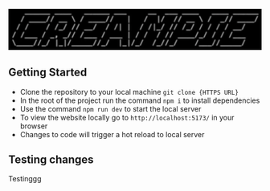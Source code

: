 ![Creampie logo!](src//assets/creampie-text.png)
## Getting Started
- Clone the repository to your local machine `git clone {HTTPS URL}`
- In the root of the project run the command `npm i` to install dependencies
- Use the command `npm run dev` to start the local server
- To view the website locally go to `http://localhost:5173/` in your browser
- Changes to code will trigger a hot reload to local server

## Testing changes
Testinggg